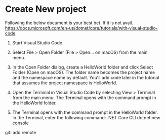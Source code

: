 # Create New project

Following the below document is your best bet. If it is not avail. 
https://docs.microsoft.com/en-us/dotnet/core/tutorials/with-visual-studio-code

1. Start Visual Studio Code.

2. Select File > Open Folder (File > Open... on macOS) from the main menu.

3. In the Open Folder dialog, create a HelloWorld folder and click Select Folder (Open on macOS).
    The folder name becomes the project name and the namespace name by default. You'll add code later in the tutorial that assumes the project namespace is HelloWorld.

4. Open the Terminal in Visual Studio Code by selecting View > Terminal from the main menu.
    The Terminal opens with the command prompt in the HelloWorld folder.

5. The Terminal opens with the command prompt in the HelloWorld folder.
    In the Terminal, enter the following command:
        .NET Core CLI
        dotnet new console


git: add remote
